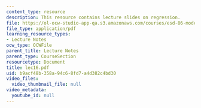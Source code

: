 ```yaml
---
content_type: resource
description: This resource contains lecture slides on regression.
file: https://ol-ocw-studio-app-qa.s3.amazonaws.com/courses/esd-86-models-data-and-inference-for-socio-technical-systems-spring-2007/b9acf48b358a94c68fd7a4d382c4bd30_lec16.pdf
file_type: application/pdf
learning_resource_types:
- Lecture Notes
ocw_type: OCWFile
parent_title: Lecture Notes
parent_type: CourseSection
resourcetype: Document
title: lec16.pdf
uid: b9acf48b-358a-94c6-8fd7-a4d382c4bd30
video_files:
  video_thumbnail_file: null
video_metadata:
  youtube_id: null
---
```

